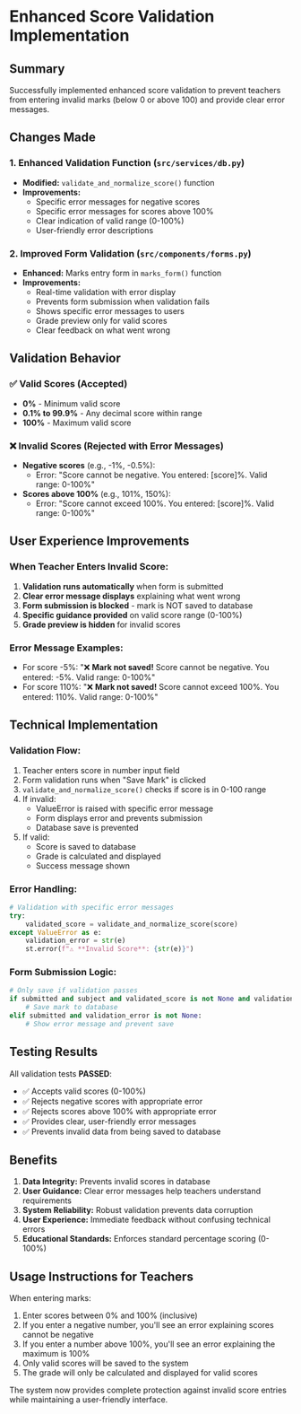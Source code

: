 # Enhanced Score Validation Implementation

## Summary
Successfully implemented enhanced score validation to prevent teachers from entering invalid marks (below 0 or above 100) and provide clear error messages.

## Changes Made

### 1. Enhanced Validation Function (`src/services/db.py`)
- **Modified:** `validate_and_normalize_score()` function
- **Improvements:**
  - Specific error messages for negative scores
  - Specific error messages for scores above 100%
  - Clear indication of valid range (0-100%)
  - User-friendly error descriptions

### 2. Improved Form Validation (`src/components/forms.py`)
- **Enhanced:** Marks entry form in `marks_form()` function
- **Improvements:**
  - Real-time validation with error display
  - Prevents form submission when validation fails
  - Shows specific error messages to users
  - Grade preview only for valid scores
  - Clear feedback on what went wrong

## Validation Behavior

### ✅ Valid Scores (Accepted)
- **0%** - Minimum valid score
- **0.1% to 99.9%** - Any decimal score within range
- **100%** - Maximum valid score

### ❌ Invalid Scores (Rejected with Error Messages)
- **Negative scores** (e.g., -1%, -0.5%):
  - Error: "Score cannot be negative. You entered: [score]%. Valid range: 0-100%"
- **Scores above 100%** (e.g., 101%, 150%):
  - Error: "Score cannot exceed 100%. You entered: [score]%. Valid range: 0-100%"

## User Experience Improvements

### When Teacher Enters Invalid Score:
1. **Validation runs automatically** when form is submitted
2. **Clear error message displays** explaining what went wrong
3. **Form submission is blocked** - mark is NOT saved to database
4. **Specific guidance provided** on valid score range (0-100%)
5. **Grade preview is hidden** for invalid scores

### Error Message Examples:
- For score -5%: "❌ **Mark not saved!** Score cannot be negative. You entered: -5%. Valid range: 0-100%"
- For score 110%: "❌ **Mark not saved!** Score cannot exceed 100%. You entered: 110%. Valid range: 0-100%"

## Technical Implementation

### Validation Flow:
1. Teacher enters score in number input field
2. Form validation runs when "Save Mark" is clicked
3. `validate_and_normalize_score()` checks if score is in 0-100 range
4. If invalid:
   - ValueError is raised with specific error message
   - Form displays error and prevents submission
   - Database save is prevented
5. If valid:
   - Score is saved to database
   - Grade is calculated and displayed
   - Success message shown

### Error Handling:
```python
# Validation with specific error messages
try:
    validated_score = validate_and_normalize_score(score)
except ValueError as e:
    validation_error = str(e)
    st.error(f"⚠️ **Invalid Score**: {str(e)}")
```

### Form Submission Logic:
```python
# Only save if validation passes
if submitted and subject and validated_score is not None and validation_error is None:
    # Save mark to database
elif submitted and validation_error is not None:
    # Show error message and prevent save
```

## Testing Results

All validation tests **PASSED**:
- ✅ Accepts valid scores (0-100%)
- ✅ Rejects negative scores with appropriate error
- ✅ Rejects scores above 100% with appropriate error
- ✅ Provides clear, user-friendly error messages
- ✅ Prevents invalid data from being saved to database

## Benefits

1. **Data Integrity:** Prevents invalid scores in database
2. **User Guidance:** Clear error messages help teachers understand requirements
3. **System Reliability:** Robust validation prevents data corruption
4. **User Experience:** Immediate feedback without confusing technical errors
5. **Educational Standards:** Enforces standard percentage scoring (0-100%)

## Usage Instructions for Teachers

When entering marks:
1. Enter scores between 0% and 100% (inclusive)
2. If you enter a negative number, you'll see an error explaining scores cannot be negative
3. If you enter a number above 100%, you'll see an error explaining the maximum is 100%
4. Only valid scores will be saved to the system
5. The grade will only be calculated and displayed for valid scores

The system now provides complete protection against invalid score entries while maintaining a user-friendly interface.
